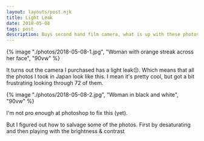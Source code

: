```yaml
---
layout: layouts/post.njk
title: Light Leak
date: 2018-05-08
tags: post
description: Buys second hand film camera, what is up with these photos.
---
```


{% image "./photos/2018-05-08-1.jpg", "Woman with orange streak across her face", "90vw" %}

It turns out the camera I purchased has a light leak😔. Which means that all the photos I took in Japan look like this. I mean it's pretty cool, but got a bit frustrating looking through 72 of them.

{% image "./photos/2018-05-08-2.jpg", "Woman in black and white", "90vw" %}

I'm not pro enough at photoshop to fix this (yet). 

But I figured out how to salvage some of the photos. First by desaturating and then playing with the brightness & contrast